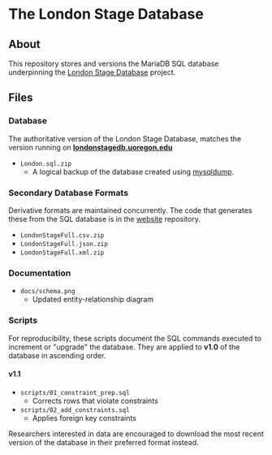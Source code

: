 # The London Stage Database

## About
This repository stores and versions the MariaDB SQL database underpinning the [London Stage Database](https://londonstagedb.uoregon.edu/) project.

## Files

### Database
The authoritative version of the London Stage Database, matches the version running on **[londonstagedb.uoregon.edu](londonstagedb.uoregon.edu)**
* `London.sql.zip`
    - A logical backup of the database created using [mysqldump](https://mariadb.com/kb/en/mysqldump/).

### Secondary Database Formats
Derivative formats are maintained concurrently. The code that generates these from the SQL database is in the [website](https://github.com/LondonStageDB/website) repository. 
* `LondonStageFull.csv.zip`
* `LondonStageFull.json.zip`
* `LondonStageFull.xml.zip`

### Documentation
* `docs/schema.png` 
    - Updated entity-relationship diagram

### Scripts
For reproducibility, these scripts document 
the SQL commands executed to increment or "upgrade" the database.
They are applied to **v1.0** of the database in ascending order.

#### v1.1
* `scripts/01_constraint_prep.sql`
    - Corrects rows that violate constraints
* `scripts/02_add_constraints.sql`
    - Applies foreign key constraints 

Researchers interested in data are encouraged to download the most recent version of the database in their preferred format instead.